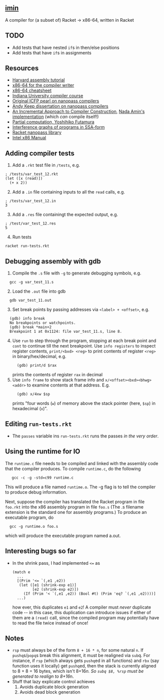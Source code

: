 ## [imin](http://tolkiengateway.net/wiki/Imin)

A compiler for (a subset of) Racket -> x86-64, written in Racket

## TODO

- Add tests that have nested `if`s in then/else positions
- Add tests that have `if`s in assignments

## Resources

- [Harvard assembly tutorial](https://cs61.seas.harvard.edu/site/2019/Asm)
- [x86-64 for the compiler writer](http://web.cecs.pdx.edu/~apt/cs491/x86-64.pdf)
- [x86-64 cheatsheet](https://www.cs.cmu.edu/~fp/courses/15213-s07/misc/asm64-handout.pdf)
- [Indiana University compiler course](https://iucompilercourse.github.io/IU-P423-P523-E313-E513-Fall-2020/)
- [Original ICFP pearl on nanopass compilers](https://legacy.cs.indiana.edu/~dyb/pubs/nano-jfp.pdf)
- [Andy Keep dissertation on nanopass compilers](http://andykeep.com/pubs/dissertation.pdf)
- [An Incremental Approach to Compiler
  Construction](http://scheme2006.cs.uchicago.edu/11-ghuloum.pdf), [Nada Amin's
  implementation](https://github.com/namin/inc) (which *can* compile itself!)
- [Partial computation, Yoshihiko Futamura](https://repository.kulib.kyoto-u.ac.jp/dspace/bitstream/2433/103401/1/0482-14.pdf)
- [Interference graphs of programs in SSA-form](https://compilers.cs.uni-saarland.de/papers/ifg_ssa.pdf)
- [Racket nanopass library](https://docs.racket-lang.org/nanopass/index.html)
- [Intel x86 Manual](http://www.intel.com/content/dam/www/public/us/en/documents/manuals/64-ia-32-architectures-software-developer-manual-325462.pdf?_ga=1.200286509.2020252148.1452195021)

## Adding compiler tests

1. Add a `.rkt` test file in `/tests`, e.g.
```
; /tests/var_test_12.rkt
(let ([x (read)])
  (+ x 2))
```
2. Add a `.in` file containing inputs to all the `read` calls, e.g.
```
; /tests/var_test_12.in
3
```
3. Add a `.res` file containingt the expected output, e.g.
```
; /test/var_test_12.res
5
```
4. Run tests
```
racket run-tests.rkt
```

## Debugging assembly with gdb

1. Compile the `.s` file with `-g` to generate debugging symbols, e.g.
```
  gcc -g var_test_11.s
```
2. Load the `.out` file into gdb
```
  gdb var_test_11.out
```
3. Set break points by passing addresses via `<label> + <offset>`, e.g.
```
  (gdb) info break
  No breakpoints or watchpoints.
  (gdb) break *main+2
  Breakpoint 1 at 0x1124: file var_test_11.s, line 8.
```
4. Use `run` to step through the program, stopping at each break point and
   `cont` to continue till the next breakpoint. Use `info registers` to inspect
   register contents, `print/<bxd> <reg>` to print contents of register `<reg>`
   in binary/hex/decimal, e.g.
   ```
     (gdb) print/d $rax
   ```
   prints the contents of register `rax` in decimal
5. Use `info frame` to show stack frame info and `x/<offset><bxd><bhwg> <addr>`
   to examine contents at that address. E.g.
   ```
     (gdb) x/4xw $sp
   ```
   prints "four words (`w`) of memory above the stack pointer (here, `$sp`) in
   hexadecimal (`x`)".

## Editing `run-tests.rkt`

- The `passes` variable ins `run-tests.rkt` runs the passes *in the very order*.

## Using the runtime for IO

The `runtime.c` file needs to be compiled and linked with the assembly
code that the compiler produces. To compile `runtime.c`, do the
following
```
   gcc -c -g -std=c99 runtime.c
```
This will produce a file named `runtime.o`. The -g flag is to tell the
compiler to produce debug information.

Next, suppose the compiler has translated the Racket program in file
`foo.rkt` into the x86 assembly program in file `foo.s` (The .s filename
extension is the standard one for assembly programs.) To produce
an executable program, do
```
  gcc -g runtime.o foo.s
```
which will produce the executable program named a.out.

## Interesting bugs so far

- In the shrink pass, I had implemented `<=` as
    ```
    (match e
      ...
      [(Prim '<= `(,e1 ,e2))
       (let ([e1 (shrink-exp e1)]
             [e2 (shrink-exp e2)])
         (If (Prim '< `(,e1 ,e2)) (Bool #t) (Prim 'eq? `(,e1 ,e2))))]
      ...)
    ```
    how ever, this duplicates `e1` and `e2`! A compiler must *never* duplicate
    code -- in this case, this duplication can introduce issues if either of
    them are a `(read)` call, since the compiled program may potentially have to
    read the file twice instead of once!

## Notes

- `rsp` must always be of the form `8 + 16 * n`, for some natural `n`.
    If `pushq`s/`popq`s break this alignment, it must be realigned via `sub`q.
    For instance, if `rsp` (which always gets `pushq`ed in all functions) and
    `rbx` (say function uses it locally) get `pushq`ed, then the stack is
    currently aligned to 8 + 8 = 16 bytes, which isn't 8+16*n. So
    `subq $8, %rsp` must be generated to realign to 8+16*n.
- Stuff that lazy explicate control achieves
    1. Avoids duplicate block generation
    2. Avoids dead block generation
